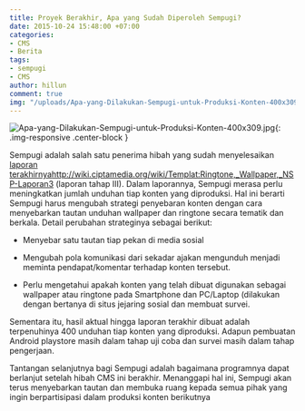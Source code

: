 ```yaml
---
title: Proyek Berakhir, Apa yang Sudah Diperoleh Sempugi?
date: 2015-10-24 15:48:00 +07:00
categories:
- CMS
- Berita
tags:
- sempugi
- CMS
author: hillun
comment: true
img: "/uploads/Apa-yang-Dilakukan-Sempugi-untuk-Produksi-Konten-400x309.jpg"
---
```


![Apa-yang-Dilakukan-Sempugi-untuk-Produksi-Konten-400x309.jpg](/uploads/Apa-yang-Dilakukan-Sempugi-untuk-Produksi-Konten-400x309.jpg){: .img-responsive .center-block }

Sempugi adalah salah satu penerima hibah yang sudah menyelesaikan [laporan terakhirnya](http://wiki.ciptamedia.org/wiki/Templat:Ringtone,_Wallpaper,_NSP-Laporan3)http://wiki.ciptamedia.org/wiki/Templat:Ringtone,_Wallpaper,_NSP-Laporan3
 (laporan tahap III). Dalam laporannya, Sempugi merasa perlu meningkatkan jumlah unduhan tiap konten yang diproduksi. Hal ini berarti Sempugi harus mengubah strategi penyebaran konten dengan cara menyebarkan tautan unduhan wallpaper dan ringtone secara tematik dan berkala. Detail perubahan strateginya sebagai berikut:

* Menyebar satu tautan tiap pekan di media sosial

* Mengubah pola komunikasi dari sekadar ajakan mengunduh menjadi meminta pendapat/komentar terhadap konten tersebut.

* Perlu mengetahui apakah konten yang telah dibuat digunakan sebagai wallpaper atau ringtone pada Smartphone dan PC/Laptop (dilakukan dengan bertanya di situs jejaring sosial dan membuat survei.

Sementara itu, hasil aktual hingga laporan terakhir dibuat adalah terpenuhinya 400 unduhan tiap konten yang diproduksi. Adapun pembuatan Android playstore masih dalam tahap uji coba dan survei masih dalam tahap pengerjaan.

Tantangan selanjutnya bagi Sempugi adalah bagaimana programnya dapat berlanjut setelah hibah CMS ini berakhir. Menanggapi hal ini, Sempugi akan terus menyebarkan tautan dan membuka ruang kepada semua pihak yang ingin berpartisipasi dalam produksi konten berikutnya